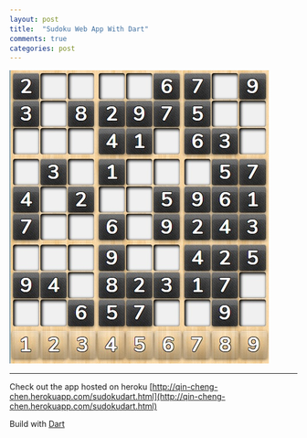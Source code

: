 ```yaml
---
layout: post
title:  "Sudoku Web App With Dart"
comments: true
categories: post
---
```


![screen shot](/assets/sudoku.jpg)

------

Check out the app hosted on heroku
[http://qin-cheng-chen.herokuapp.com/sudokudart.html](http://qin-cheng-chen.herokuapp.com/sudokudart.html)

Build with [Dart]

[Dart]: https://www.dartlang.org/
